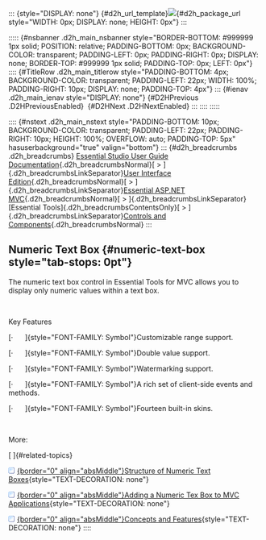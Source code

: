::: {style="DISPLAY: none"}
[](ms-xhelp:///?Id=d2h_url_template){#d2h_url_template}![](!package_url!){#d2h_package_url style="WIDTH: 0px; DISPLAY: none; HEIGHT: 0px"}
:::

::::: {#nsbanner .d2h_main_nsbanner style="BORDER-BOTTOM: #999999 1px solid; POSITION: relative; PADDING-BOTTOM: 0px; BACKGROUND-COLOR: transparent; PADDING-LEFT: 0px; PADDING-RIGHT: 0px; DISPLAY: none; BORDER-TOP: #999999 1px solid; PADDING-TOP: 0px; LEFT: 0px"}
:::: {#TitleRow .d2h_main_titlerow style="PADDING-BOTTOM: 4px; BACKGROUND-COLOR: transparent; PADDING-LEFT: 22px; WIDTH: 100%; PADDING-RIGHT: 10px; DISPLAY: none; PADDING-TOP: 4px"}
::: {#ienav .d2h_main_ienav style="DISPLAY: none"}
[](ms-xhelp:///?Id=606a11eb-7b58-441e-a66c-0f070745fb38){#D2HPrevious .D2HPreviousEnabled}  [](ms-xhelp:///?Id=3051d50b-c9ad-4e24-a99e-6d0c19ebcf8d){#D2HNext .D2HNextEnabled}
:::
::::
:::::

:::: {#nstext .d2h_main_nstext style="PADDING-BOTTOM: 10px; BACKGROUND-COLOR: transparent; PADDING-LEFT: 22px; PADDING-RIGHT: 10px; HEIGHT: 100%; OVERFLOW: auto; PADDING-TOP: 5px" hasuserbackground="true" valign="bottom"}
::: {#d2h_breadcrumbs .d2h_breadcrumbs}
[Essential Studio User Guide Documentation](ms-xhelp:///?Id=12457748-09e3-4d74-a240-8e049cedf030){.d2h_breadcrumbsNormal}[ \> ]{.d2h_breadcrumbsLinkSeparator}[User Interface Edition](ms-xhelp:///?Id=c29296b7-531c-413b-a0ec-488ca1f7f669){.d2h_breadcrumbsNormal}[ \> ]{.d2h_breadcrumbsLinkSeparator}[Essential ASP.NET MVC](ms-xhelp:///?Id=4b14e7d1-65c4-4f67-b1aa-2c37709905a5){.d2h_breadcrumbsNormal}[ \> ]{.d2h_breadcrumbsLinkSeparator}[Essential Tools]{.d2h_breadcrumbsContentsOnly}[ \> ]{.d2h_breadcrumbsLinkSeparator}[Controls and Components](ms-xhelp:///?Id=f0af2fff-6f00-4ca4-85a6-54e41ac5dc96){.d2h_breadcrumbsNormal}
:::

## Numeric Text Box {#numeric-text-box style="tab-stops: 0pt"}

The numeric text box control in Essential Tools for MVC allows you to display only numeric values within a text box.

 

Key Features

[·      ]{style="FONT-FAMILY: Symbol"}Customizable range support.

[·      ]{style="FONT-FAMILY: Symbol"}Double value support.

[·      ]{style="FONT-FAMILY: Symbol"}Watermarking support.

[·      ]{style="FONT-FAMILY: Symbol"}A rich set of client-side events and methods.

[·      ]{style="FONT-FAMILY: Symbol"}Fourteen built-in skins.

 

More:

[ ]{#related-topics}

[![](button.gif){border="0" align="absMiddle"}Structure of Numeric Text Boxes](ms-xhelp:///?Id=3051d50b-c9ad-4e24-a99e-6d0c19ebcf8d){style="TEXT-DECORATION: none"}

[![](button.gif){border="0" align="absMiddle"}Adding a Numeric Tex Box to MVC Applications](ms-xhelp:///?Id=56c1eaa1-9c86-4f56-86e1-8871274b108f){style="TEXT-DECORATION: none"}

[![](button.gif){border="0" align="absMiddle"}Concepts and Features](ms-xhelp:///?Id=261241fb-7363-4e50-8c94-27d2b4576e68){style="TEXT-DECORATION: none"}
::::
